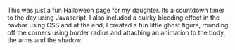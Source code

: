 This was just a fun Halloween page for my daughter. Its a countdown timer to the day using Javascript. I also included a quirky bleeding effect in the navbar using CSS and at the end, I created a fun little ghost figure, rounding off the corners using border radius and attaching an animation to the body, the arms and the shadow.
